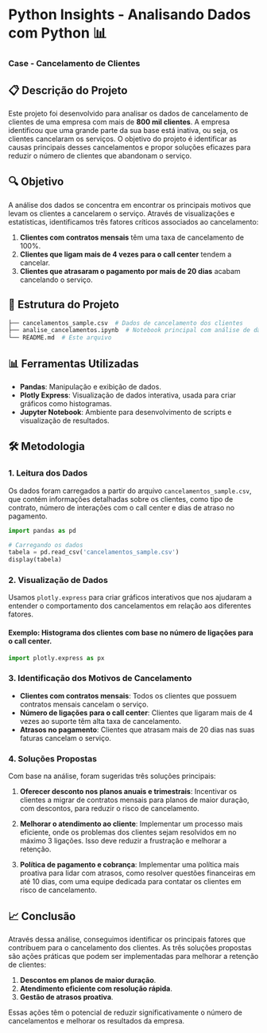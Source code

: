 # Python Insights - Analisando Dados com Python 📊  
### Case - Cancelamento de Clientes

## 📋 Descrição do Projeto

Este projeto foi desenvolvido para analisar os dados de cancelamento de clientes de uma empresa com mais de **800 mil clientes**. A empresa identificou que uma grande parte da sua base está inativa, ou seja, os clientes cancelaram os serviços. O objetivo do projeto é identificar as causas principais desses cancelamentos e propor soluções eficazes para reduzir o número de clientes que abandonam o serviço.

## 🔍 Objetivo

A análise dos dados se concentra em encontrar os principais motivos que levam os clientes a cancelarem o serviço. Através de visualizações e estatísticas, identificamos três fatores críticos associados ao cancelamento:

1. **Clientes com contratos mensais** têm uma taxa de cancelamento de 100%.
2. **Clientes que ligam mais de 4 vezes para o call center** tendem a cancelar.
3. **Clientes que atrasaram o pagamento por mais de 20 dias** acabam cancelando o serviço.

## 📂 Estrutura do Projeto

```bash
├── cancelamentos_sample.csv  # Dados de cancelamento dos clientes
├── analise_cancelamentos.ipynb  # Notebook principal com análise de dados
└── README.md  # Este arquivo
```

## 📊 Ferramentas Utilizadas

- **Pandas**: Manipulação e exibição de dados.
- **Plotly Express**: Visualização de dados interativa, usada para criar gráficos como histogramas.
- **Jupyter Notebook**: Ambiente para desenvolvimento de scripts e visualização de resultados.

## 🛠️ Metodologia

### 1. Leitura dos Dados

Os dados foram carregados a partir do arquivo `cancelamentos_sample.csv`, que contém informações detalhadas sobre os clientes, como tipo de contrato, número de interações com o call center e dias de atraso no pagamento.

```python
import pandas as pd

# Carregando os dados
tabela = pd.read_csv('cancelamentos_sample.csv')
display(tabela)
```

### 2. Visualização de Dados

Usamos `plotly.express` para criar gráficos interativos que nos ajudaram a entender o comportamento dos cancelamentos em relação aos diferentes fatores.

#### Exemplo: Histograma dos clientes com base no número de ligações para o call center.

```python
import plotly.express as px
```

### 3. Identificação dos Motivos de Cancelamento

- **Clientes com contratos mensais**: Todos os clientes que possuem contratos mensais cancelam o serviço.
- **Número de ligações para o call center**: Clientes que ligaram mais de 4 vezes ao suporte têm alta taxa de cancelamento.
- **Atrasos no pagamento**: Clientes que atrasam mais de 20 dias nas suas faturas cancelam o serviço.

### 4. Soluções Propostas

Com base na análise, foram sugeridas três soluções principais:

1. **Oferecer desconto nos planos anuais e trimestrais**: Incentivar os clientes a migrar de contratos mensais para planos de maior duração, com descontos, para reduzir o risco de cancelamento.
   
2. **Melhorar o atendimento ao cliente**: Implementar um processo mais eficiente, onde os problemas dos clientes sejam resolvidos em no máximo 3 ligações. Isso deve reduzir a frustração e melhorar a retenção.

3. **Política de pagamento e cobrança**: Implementar uma política mais proativa para lidar com atrasos, como resolver questões financeiras em até 10 dias, com uma equipe dedicada para contatar os clientes em risco de cancelamento.

## 📈 Conclusão

Através dessa análise, conseguimos identificar os principais fatores que contribuem para o cancelamento dos clientes. As três soluções propostas são ações práticas que podem ser implementadas para melhorar a retenção de clientes:

1. **Descontos em planos de maior duração**.
2. **Atendimento eficiente com resolução rápida**.
3. **Gestão de atrasos proativa**.

Essas ações têm o potencial de reduzir significativamente o número de cancelamentos e melhorar os resultados da empresa.
